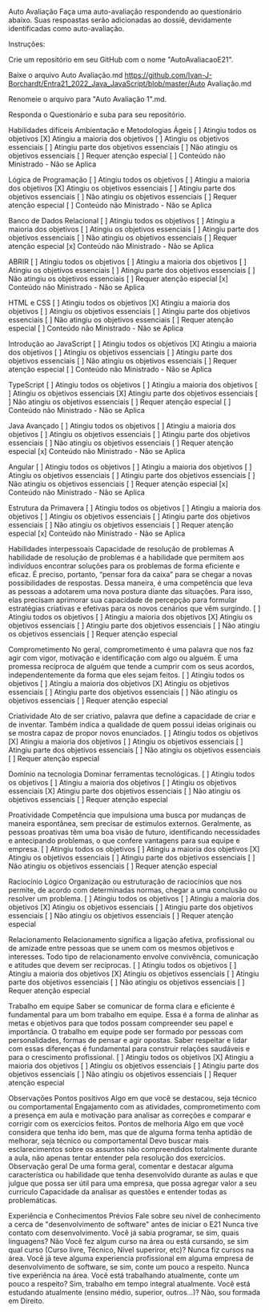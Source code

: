 Auto Avaliação
Faça uma auto-avaliação respondendo ao questionário abaixo. Suas respoastas serão adicionadas ao dossiê, devidamente identificadas como auto-avaliação.

Instruções:

Crie um repositório em seu GitHub com o nome "AutoAvaliacaoE21".

Baixe o arquivo Auto Avaliação.md
https://github.com/Ivan-J-Borchardt/Entra21_2022_Java_JavaScript/blob/master/Auto Avaliação.md

Renomeie o arquivo para "Auto Avaliação 1".md.

Responda o Questionário e suba para seu repositório.

Habilidades difíceis
Ambientação e Metodologias Ágeis
[ ] Atingiu todos os objetivos
[X] Atingiu a maioria dos objetivos
[ ] Atingiu os objetivos essenciais
[ ] Atingiu parte dos objetivos essenciais
[ ] Não atingiu os objetivos essenciais
[ ] Requer atenção especial
[ ] Conteúdo não Ministrado - Não se Aplica

Lógica de Programação
[ ] Atingiu todos os objetivos
[ ] Atingiu a maioria dos objetivos
[X] Atingiu os objetivos essenciais
[ ] Atingiu parte dos objetivos essenciais
[ ] Não atingiu os objetivos essenciais
[ ] Requer atenção especial
[ ] Conteúdo não Ministrado - Não se Aplica

Banco de Dados Relacional
[ ] Atingiu todos os objetivos
[ ] Atingiu a maioria dos objetivos
[ ] Atingiu os objetivos essenciais
[ ] Atingiu parte dos objetivos essenciais
[ ] Não atingiu os objetivos essenciais
[ ] Requer atenção especial
[x] Conteúdo não Ministrado - Não se Aplica

ABRIR
[ ] Atingiu todos os objetivos
[ ] Atingiu a maioria dos objetivos
[ ] Atingiu os objetivos essenciais
[ ] Atingiu parte dos objetivos essenciais
[ ] Não atingiu os objetivos essenciais
[ ] Requer atenção especial
[x] Conteúdo não Ministrado - Não se Aplica

HTML e CSS
[ ] Atingiu todos os objetivos
[X] Atingiu a maioria dos objetivos
[ ] Atingiu os objetivos essenciais
[ ] Atingiu parte dos objetivos essenciais
[ ] Não atingiu os objetivos essenciais
[ ] Requer atenção especial
[ ] Conteúdo não Ministrado - Não se Aplica

Introdução ao JavaScript
[ ] Atingiu todos os objetivos
[X] Atingiu a maioria dos objetivos
[ ] Atingiu os objetivos essenciais
[ ] Atingiu parte dos objetivos essenciais
[ ] Não atingiu os objetivos essenciais
[ ] Requer atenção especial
[ ] Conteúdo não Ministrado - Não se Aplica

TypeScript
[ ] Atingiu todos os objetivos
[ ] Atingiu a maioria dos objetivos
[ ] Atingiu os objetivos essenciais
[X] Atingiu parte dos objetivos essenciais
[ ] Não atingiu os objetivos essenciais
[ ] Requer atenção especial
[ ] Conteúdo não Ministrado - Não se Aplica

Java Avançado
[ ] Atingiu todos os objetivos
[ ] Atingiu a maioria dos objetivos
[ ] Atingiu os objetivos essenciais
[ ] Atingiu parte dos objetivos essenciais
[ ] Não atingiu os objetivos essenciais
[ ] Requer atenção especial
[x] Conteúdo não Ministrado - Não se Aplica

Angular
[ ] Atingiu todos os objetivos
[ ] Atingiu a maioria dos objetivos
[ ] Atingiu os objetivos essenciais
[ ] Atingiu parte dos objetivos essenciais
[ ] Não atingiu os objetivos essenciais
[ ] Requer atenção especial
[x] Conteúdo não Ministrado - Não se Aplica

Estrutura da Primavera
[ ] Atingiu todos os objetivos
[ ] Atingiu a maioria dos objetivos
[ ] Atingiu os objetivos essenciais
[ ] Atingiu parte dos objetivos essenciais
[ ] Não atingiu os objetivos essenciais
[ ] Requer atenção especial
[x] Conteúdo não Ministrado - Não se Aplica

Habilidades interpessoais
Capacidade de resolução de problemas
A habilidade de resolução de problemas é a habilidade que permitem aos indivíduos encontrar soluções para os problemas de forma eficiente e eficaz. É preciso, portanto, “pensar fora da caixa” para se chegar a novas possibilidades de respostas. Dessa maneira, é uma competência que leva as pessoas a adotarem uma nova postura diante das situações. Para isso, elas precisam aprimorar sua capacidade de percepção para formular estratégias criativas e efetivas para os novos cenários que vêm surgindo.
[ ] Atingiu todos os objetivos
[ ] Atingiu a maioria dos objetivos
[X] Atingiu os objetivos essenciais
[ ] Atingiu parte dos objetivos essenciais
[ ] Não atingiu os objetivos essenciais
[ ] Requer atenção especial

Comprometimento
No geral, comprometimento é uma palavra que nos faz agir com vigor, motivação e identificação com algo ou alguém. É uma promessa recíproca de alguém que tende a cumprir com os seus acordos, independentemente da forma que eles sejam feitos.
[ ] Atingiu todos os objetivos
[ ] Atingiu a maioria dos objetivos
[X] Atingiu os objetivos essenciais
[ ] Atingiu parte dos objetivos essenciais
[ ] Não atingiu os objetivos essenciais
[ ] Requer atenção especial

Criatividade
Ato de ser criativo, palavra que define a capacidade de criar e de inventar. Também indica a qualidade de quem possui ideias originais ou se mostra capaz de propor novos enunciados.
[ ] Atingiu todos os objetivos
[X] Atingiu a maioria dos objetivos
[ ] Atingiu os objetivos essenciais
[ ] Atingiu parte dos objetivos essenciais
[ ] Não atingiu os objetivos essenciais
[ ] Requer atenção especial

Domínio na tecnologia
Dominar ferramentas tecnológicas.
[ ] Atingiu todos os objetivos
[ ] Atingiu a maioria dos objetivos
[ ] Atingiu os objetivos essenciais
[X] Atingiu parte dos objetivos essenciais
[ ] Não atingiu os objetivos essenciais
[ ] Requer atenção especial

Proatividade
Competência que impulsiona uma busca por mudanças de maneira espontânea, sem precisar de estímulos externos. Geralmente, as pessoas proativas têm uma boa visão de futuro, identificando necessidades e antecipando problemas, o que confere vantagens para sua equipe e empresa.
[ ] Atingiu todos os objetivos
[ ] Atingiu a maioria dos objetivos
[X] Atingiu os objetivos essenciais
[ ] Atingiu parte dos objetivos essenciais
[ ] Não atingiu os objetivos essenciais
[ ] Requer atenção especial

Raciocínio Lógico
Organização ou estruturação de raciocínios que nos permite, de acordo com determinadas normas, chegar a uma conclusão ou resolver um problema.
[ ] Atingiu todos os objetivos
[ ] Atingiu a maioria dos objetivos
[X] Atingiu os objetivos essenciais
[ ] Atingiu parte dos objetivos essenciais
[ ] Não atingiu os objetivos essenciais
[ ] Requer atenção especial

Relacionamento
Relacionamento significa a ligação afetiva, profissional ou de amizade entre pessoas que se unem com os mesmos objetivos e interesses. Todo tipo de relacionamento envolve convivência, comunicação e atitudes que devem ser recíprocas.
[ ] Atingiu todos os objetivos
[ ] Atingiu a maioria dos objetivos
[X] Atingiu os objetivos essenciais
[ ] Atingiu parte dos objetivos essenciais
[ ] Não atingiu os objetivos essenciais
[ ] Requer atenção especial

Trabalho em equipe
Saber se comunicar de forma clara e eficiente é fundamental para um bom trabalho em equipe. Essa é a forma de alinhar as metas e objetivos para que todos possam compreender seu papel e importância. O trabalho em equipe pode ser formado por pessoas com personalidades, formas de pensar e agir opostas. Saber respeitar e lidar com essas diferenças é fundamental para construir relações saudáveis e para o crescimento profissional.
[ ] Atingiu todos os objetivos
[X] Atingiu a maioria dos objetivos
[ ] Atingiu os objetivos essenciais
[ ] Atingiu parte dos objetivos essenciais
[ ] Não atingiu os objetivos essenciais
[ ] Requer atenção especial

Observações
Pontos positivos
Algo em que você se destacou, seja técnico ou comportamental
Engajamento com as atividades, comprometimento com a presença em aula e motivação para analisar as correções e comparar e corrigir com os exercícios feitos.
Pontos de melhoria
Algo em que você considera que tenha ido bem, mas que de alguma forma tenha aptidão de melhorar, seja técnico ou comportamental
Devo buscar mais esclarecimentos sobre os assuntos não compreendidos totalmente durante a aula, não apenas tentar entender pela resolução dos exercícios.
Observação geral
De uma forma geral, comentar e destacar alguma característica ou habilidade que tenha desenvolvido durante as aulas e que julgue que possa ser útil para uma empresa, que possa agregar valor a seu curriculo
Capacidade da analisar as questões e entender todas as problemáticas.

Experiência e Conhecimentos Prévios
Fale sobre seu nível de conhecimento a cerca de "desenvolvimento de software" antes de iniciar o E21
Nunca tive contato com desenvolvimento.
Você já sabia programar, se sim, quais linguagens?
Não
Você fez algum curso na área ou está cursando, se sim qual curso (Curso livre, Técnico, Nível superiror, etc)?
Nunca fiz cursos na área.
Você já teve alguma experiencia profissional em alguma empresa de desenvolvimento de software, se sim, conte um pouco a respeito.
Nunca tive experiência na área.
Você está trabalhando atualmente, conte um pouco a respeito?
Sim, trabalho em tempo integral atualmente.
Você está estudando atualmente (ensino médio, superior, outros...)?
Não, sou formada em Direito.